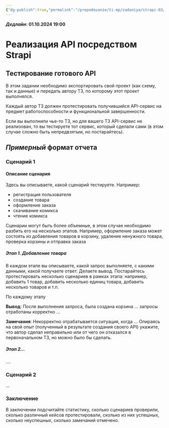 ```yaml
---
{"dg-publish":true,"permalink":"/prepodavanie/ti-mp/zadaniya/strapi-03/"}
---
```


***Дедлайн*:** **01.10.2024 19:00**
# Реализация API посредством Strapi

## Тестирование готового API

В этом задании необходимо экспортировать свой проект (как схему, так и данные) и передать автору ТЗ, по которому этот проект выполнялся.

Каждый автор ТЗ должен протестировать получившийся API-сервис на предмет работоспособности и функциональной завершенности. 

Если вы выполнили чье-то ТЗ, но для вашего ТЗ API-сервис не реализован, то вы тестируете тот сервис, который сделали сами (в этом случае сложно быть непредвзятым, но постарайтесь).


## *Примерный* формат отчета

### Сценарий 1

#### Описание сценария

Здесь вы описываете, какой сценарий тестируете. Например: 
- регистрация пользователя
- создание товара
- оформление заказа
- скачивание комикса
- чтение комикса

Сценарии могут быть более объемные, в этом случае необходимо разбить его на несколько этапов. Например, оформление заказа может состоять из добавления товаров в корзину, удаление ненужного товара, проверка корзины и отправка заказа

##### Этап 1. Добавление товара

В каждом этапе вы описываете, какой запрос выполняете, с какими данными, какой получаете ответ. Делаете вывод. Постарайтесь протестировать несколько сценариев в рамках этапа: например, добавить 1 товар, добавить несколько единиц товара, добавить несколько товаров и т.п.

По каждому этапу 

**Вывод**: После выполнения запроса, была  создана корзина ... запросы отработаны корректно ... 

**Замечания**: Некорректно отрабатывается ситуация, когда ... Опираясь на свой опыт (полученный в результате создания своего API) укажите, что автор сделал неправильно или от чего он отказался в первоначальном ТЗ, но можно было бы сделать.

##### Этап 2...

....

### Сценарий 2

...


### Заключение

В заключении подсчитайте статистику, сколько сценариев проверили, сколько различный кейсов протестировали, сколько из них успешных, сколько неуспешных, сколько замечаний отмечено. 